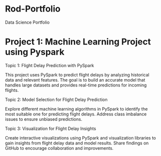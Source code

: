 # Rod-Portfolio
Data Science Portfolio

# Project 1: Machine Learning Project using Pyspark
Topic 1: Flight Delay Prediction with PySpark

This project uses PySpark to predict flight delays by analyzing historical data and relevant features. The goal is to build an accurate model that handles large datasets and provides real-time predictions for incoming flights.

Topic 2: Model Selection for Flight Delay Prediction

Explore different machine learning algorithms in PySpark to identify the most suitable one for predicting flight delays. Address class imbalance issues to ensure unbiased predictions.

Topic 3: Visualization for Flight Delay Insights

Create interactive visualizations using PySpark and visualization libraries to gain insights from flight delay data and model results. Share findings on GitHub to encourage collaboration and improvements.
